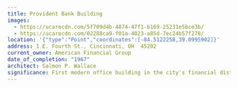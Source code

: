 ```yaml
---
title: Provident Bank Building
images:
  - https://ucarecdn.com/5f709d4b-4874-47f1-b169-25231e5bce3b/
  - https://ucarecdn.com/02288ca9-f01a-4023-a85d-7ec24b57f278/
location: '{"type":"Point","coordinates":[-84.5122258,39.0995902]}'
address: 1 E. Fourth St., Cincinnati, OH  45202
current_owner: American Financial Group
date_of_completion: "1967"
architect: Salmon P. Wallace
significance: First modern office building in the city's financial district
---
```


